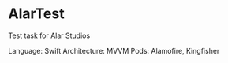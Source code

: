 # AlarTest
Test task for Alar Studios

Language: Swift
Architecture: MVVM
Pods: Alamofire, Kingfisher
